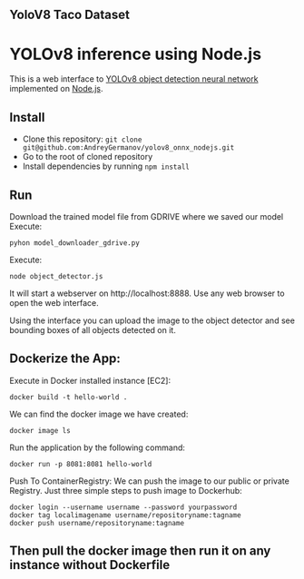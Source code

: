 ## YoloV8 Taco Dataset

# YOLOv8 inference using Node.js

This is a web interface to [YOLOv8 object detection neural network](https://ultralytics.com/yolov8)
implemented on [Node.js](https://www.nodejs.org).


## Install

* Clone this repository: `git clone git@github.com:AndreyGermanov/yolov8_onnx_nodejs.git`
* Go to the root of cloned repository
* Install dependencies by running `npm install`

## Run

Download the trained model file from GDRIVE where we saved our model Execute:

```
pyhon model_downloader_gdrive.py
```

Execute:

```
node object_detector.js
```

It will start a webserver on http://localhost:8888. Use any web browser to open the web interface.

Using the interface you can upload the image to the object detector and see bounding boxes of all objects detected on it.

## Dockerize the App:

Execute in Docker installed instance [EC2]:

```
docker build -t hello-world .
```

We can find the docker image we have created:

```
docker image ls
```

Run the application by the following command:

```
docker run -p 8081:8081 hello-world
```

Push To ContainerRegistry: We can push the image to our public or private Registry. Just three simple steps to push image to Dockerhub:

```
docker login --username username --password yourpassword
docker tag localimagename username/repositoryname:tagname
docker push username/repositoryname:tagname
```

## Then pull the docker image then run it on any instance without Dockerfile